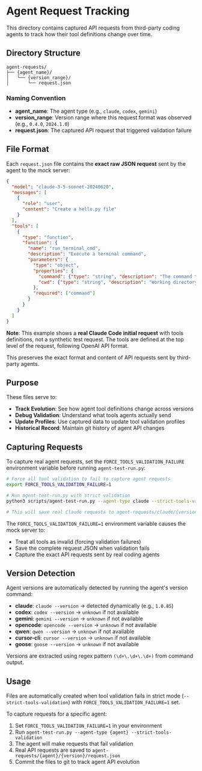 # Agent Request Tracking

This directory contains captured API requests from third-party coding agents to track how their tool definitions change over time.

## Directory Structure

```
agent-requests/
├── {agent_name}/
│   └── {version_range}/
│       └── request.json
```

### Naming Convention

- **agent_name**: The agent type (e.g., `claude`, `codex`, `gemini`)
- **version_range**: Version range where this request format was observed (e.g., `0.4.0`, `2024.1.0`)
- **request.json**: The captured API request that triggered validation failure

## File Format

Each `request.json` file contains the **exact raw JSON request** sent by the agent to the mock server:

```json
{
  "model": "claude-3-5-sonnet-20240620",
  "messages": [
    {
      "role": "user",
      "content": "Create a hello.py file"
    }
  ],
  "tools": [
    {
      "type": "function",
      "function": {
        "name": "run_terminal_cmd",
        "description": "Execute a terminal command",
        "parameters": {
          "type": "object",
          "properties": {
            "command": {"type": "string", "description": "The command to execute"},
            "cwd": {"type": "string", "description": "Working directory"}
          },
          "required": ["command"]
        }
      }
    }
  ]
}
```

**Note**: This example shows a **real Claude Code initial request** with tools definitions, not a synthetic test request. The tools are defined at the top level of the request, following OpenAI API format.

This preserves the exact format and content of API requests sent by third-party agents.

## Purpose

These files serve to:

- **Track Evolution**: See how agent tool definitions change across versions
- **Debug Validation**: Understand what tools agents actually send
- **Update Profiles**: Use captured data to update tool validation profiles
- **Historical Record**: Maintain git history of agent API changes

## Capturing Requests

To capture real agent requests, set the `FORCE_TOOLS_VALIDATION_FAILURE` environment variable before running `agent-test-run.py`:

```bash
# Force all tool validation to fail to capture agent requests
export FORCE_TOOLS_VALIDATION_FAILURE=1

# Run agent-test-run.py with strict validation
python3 scripts/agent-test-run.py --agent-type claude --strict-tools-validation

# This will save real Claude requests to agent-requests/claude/{version}/request.json
```

The `FORCE_TOOLS_VALIDATION_FAILURE=1` environment variable causes the mock server to:
- Treat all tools as invalid (forcing validation failures)
- Save the complete request JSON when validation fails
- Capture the exact API requests sent by real coding agents

## Version Detection

Agent versions are automatically detected by running the agent's version command:

- **claude**: `claude --version` → detected dynamically (e.g., `1.0.85`)
- **codex**: `codex --version` → `unknown` if not available
- **gemini**: `gemini --version` → `unknown` if not available
- **opencode**: `opencode --version` → `unknown` if not available
- **qwen**: `qwen --version` → `unknown` if not available
- **cursor-cli**: `cursor --version` → `unknown` if not available
- **goose**: `goose --version` → `unknown` if not available

Versions are extracted using regex pattern `(\d+\.\d+\.\d+)` from command output.

## Usage

Files are automatically created when tool validation fails in strict mode (`--strict-tools-validation`) with `FORCE_TOOLS_VALIDATION_FAILURE=1` set.

To capture requests for a specific agent:
1. Set `FORCE_TOOLS_VALIDATION_FAILURE=1` in your environment
2. Run `agent-test-run.py --agent-type {agent} --strict-tools-validation`
3. The agent will make requests that fail validation
4. Real API requests are saved to `agent-requests/{agent}/{version}/request.json`
5. Commit the files to git to track agent API evolution
